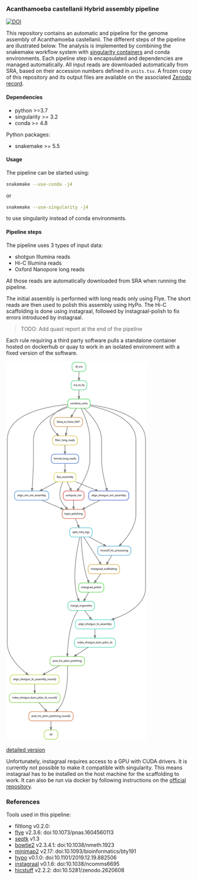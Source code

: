 ### Acanthamoeba castellanii Hybrid assembly pipeline



[![DOI](https://zenodo.org/badge/DOI/10.5281/zenodo.5541742.svg)](https://doi.org/10.5281/zenodo.5507417)



This repository contains an automatic and pipeline for the genome assembly of Acanthamoeba castellanii. The different steps of the pipeline are illustrated below.
The analysis is implemented by combining the snakemake workflow system with [singularity containers](https://snakemake.readthedocs.io/en/stable/snakefiles/deployment.html#singularity) and conda environments. Each pipeline step is encapsulated and dependencies are managed automatically.
All input reads are downloaded automatically from SRA, based on their accession numbers defined in `units.tsv`. A frozen copy of this repository and its output files are available on the associated [Zenodo record](https://doi.org/10.5281/zenodo.5507417).

#### Dependencies

 * python >=3.7
 * singularity >= 3.2
 * conda >= 4.8

Python packages:

 * snakemake >= 5.5

#### Usage

The pipeline can be started using:

```bash
snakemake --use-conda -j4
```
or

```bash
snakemake --use-singularity -j4
```
to use singularity instead of conda environments.

#### Pipeline steps

The pipeline uses 3 types of input data:
 * shotgun Illumina reads
 * Hi-C Illumina reads
 * Oxford Nanopore long reads

All those reads are automatically downloaded from SRA when running the pipeline.

The initial assembly is performed with long reads only using Flye. The short reads are then used to polish this assembly using HyPo. The Hi-C scaffolding is done using instagraal, followed by instagraal-polish to fix errors introduced by instagraal.

>TODO: Add quast report at the end of the pipeline

Each rule requiring a third party software pulls a standalone container hosted on dockerhub or quay to work in an isolated environment with a fixed version of the software.

![image](doc/rulegraph.svg)

[detailed version](doc/filegraph.svg)

Unfortunately, instagraal requires access to a GPU with CUDA drivers. It is currently not possible to make it compatible with singularity. This means instagraal has to be installed on the host machine for the scaffolding to work. It can also be run via docker by following instructions on the [official repository](https://github.com/koszullab/instaGRAAL).

### References
Tools used in this pipeline:
 * filtlong v0.2.0: 
 * [flye](https://github.com/fenderglass/Flye/) v2.3.6: doi:10.1073/pnas.1604560113
 * [seqtk](https://github.com/lh3/seqtk) v1.3
 * [bowtie2](https://github.com/BenLangmead/bowtie2) v2.3.4.1: doi:10.1038/nmeth.1923
 * [minimap2](https://github.com/lh3/minimap2) v2.17: doi:10.1093/bioinformatics/bty191
 * [hypo](https://github.com/kensung-lab/hypo) v0.1.0: doi:10.1101/2019.12.19.882506
 * [instagraal](https://github.com/koszullab/instaGRAAL) v0.1.6: doi:10.1038/ncomms6695
 * [hicstuff](https://github.com/koszullab/hicstuff) v2.2.2: doi:10.5281/zenodo.2620608

